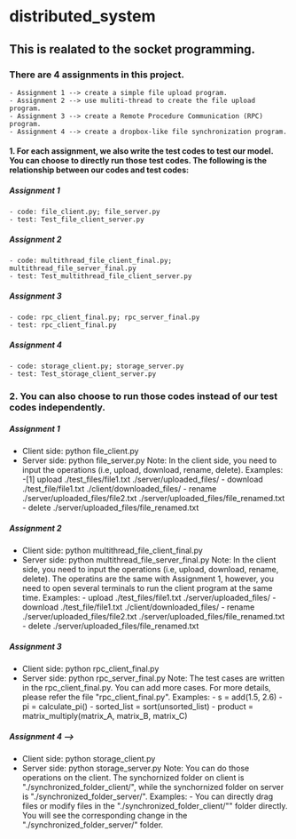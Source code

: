 # distributed_system
## This is realated to the socket programming.

### There are 4 assignments in this project.
    - Assignment 1 --> create a simple file upload program.
    - Assignment 2 --> use muliti-thread to create the file upload program.
    - Assignment 3 --> create a Remote Procedure Communication (RPC) program.
    - Assignment 4 --> create a dropbox-like file synchronization program.
    
#### 1. For each assignment, we also write the test codes to test our model. You can choose to directly run those test codes. The following is the relationship between our codes and test codes:
##### Assignment 1 
    - code: file_client.py; file_server.py
    - test: Test_file_client_server.py

##### Assignment 2
    - code: multithread_file_client_final.py; multithread_file_server_final.py
    - test: Test_multithread_file_client_server.py

##### Assignment 3 
    - code: rpc_client_final.py; rpc_server_final.py
    - test: rpc_client_final.py

##### Assignment 4 
    - code: storage_client.py; storage_server.py
    - test: Test_storage_client_server.py

### 2. You can also choose to run those codes instead of our test codes independently.
##### Assignment 1
- Client side: python file_client.py
- Server side: python file_server.py
   Note: In the client side, you need to input the operations (i.e, upload, download, rename, delete). Examples:
                -[1] upload ./test_files/file1.txt ./server/uploaded_files/
                - download ./test_file/file1.txt ./client/downloaded_files/
                - rename ./server/uploaded_files/file2.txt ./server/uploaded_files/file_renamed.txt
                - delete ./server/uploaded_files/file_renamed.txt

##### Assignment 2
- Client side: python multithread_file_client_final.py
- Server side: python multithread_file_server_final.py
    Note: In the client side, you need to input the operations (i.e, upload, download, rename, delete). The operatins are the same with Assignment 1, however, you need to open several terminals to run the client program at the same time. Examples:
                - upload ./test_files/file1.txt ./server/uploaded_files/
                - download ./test_file/file1.txt ./client/downloaded_files/
                - rename ./server/uploaded_files/file2.txt ./server/uploaded_files/file_renamed.txt
                - delete ./server/uploaded_files/file_renamed.txt
##### Assignment 3
- Client side: python rpc_client_final.py
- Server side: python rpc_server_final.py
    Note: The test cases are written in the rpc_client_final.py. You can add more cases. For more details, please refer the file "rpc_client_final.py". Examples:
                - s = add(1.5, 2.6)
                - pi = calculate_pi()
                - sorted_list = sort(unsorted_list)
                - product = matrix_multiply(matrix_A, matrix_B, matrix_C)

##### Assignment 4 --> 
- Client side: python storage_client.py
- Server side: python storage_server.py
    Note: You can do those operations on the client. The synchornized folder on client is "./synchronized_folder_client/", while the synchornized folder on server is "./synchronized_folder_server/". Examples:
                - You can directly drag files or modify files in the "./synchronized_folder_client/"" folder directly. You will see the corresponding change in the "./synchronized_folder_server/" folder.
